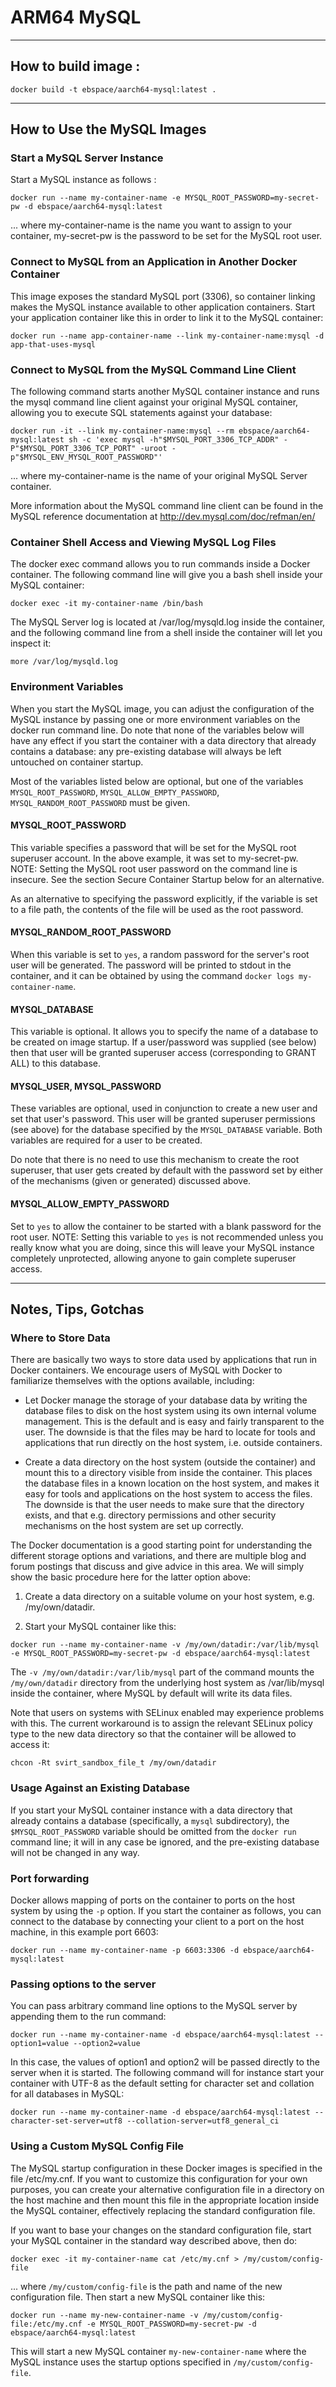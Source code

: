 # ARM64 MySQL
---

## How to build image :

    docker build -t ebspace/aarch64-mysql:latest .

---

## How to Use the MySQL Images


### Start a MySQL Server Instance

Start a MySQL instance as follows :

    docker run --name my-container-name -e MYSQL_ROOT_PASSWORD=my-secret-pw -d ebspace/aarch64-mysql:latest

... where my-container-name is the name you want to assign to your container, my-secret-pw is the password to be set for the MySQL root user.


### Connect to MySQL from an Application in Another Docker Container

This image exposes the standard MySQL port (3306), so container linking makes the MySQL instance available to other application containers. Start your application container like this in order to link it to the MySQL container:

    docker run --name app-container-name --link my-container-name:mysql -d app-that-uses-mysql


### Connect to MySQL from the MySQL Command Line Client

The following command starts another MySQL container instance and runs the mysql command line client against your original MySQL container, allowing you to execute SQL statements against your database:

    docker run -it --link my-container-name:mysql --rm ebspace/aarch64-mysql:latest sh -c 'exec mysql -h"$MYSQL_PORT_3306_TCP_ADDR" -P"$MYSQL_PORT_3306_TCP_PORT" -uroot -p"$MYSQL_ENV_MYSQL_ROOT_PASSWORD"'

... where my-container-name is the name of your original MySQL Server container.

More information about the MySQL command line client can be found in the MySQL reference documentation at http://dev.mysql.com/doc/refman/en/


### Container Shell Access and Viewing MySQL Log Files

The docker exec command allows you to run commands inside a Docker container. The following command line will give you a bash shell inside your MySQL container:

    docker exec -it my-container-name /bin/bash

The MySQL Server log is located at /var/log/mysqld.log inside the container, and the following command line from a shell inside the container will let you inspect it:

    more /var/log/mysqld.log


### Environment Variables

When you start the MySQL image, you can adjust the configuration of the MySQL instance by passing one or more environment variables on the docker run command line. Do note that none of the variables below will have any effect if you start the container with a data directory that already contains a database: any pre-existing database will always be left untouched on container startup.

Most of the variables listed below are optional, but one of the variables `MYSQL_ROOT_PASSWORD`, `MYSQL_ALLOW_EMPTY_PASSWORD`, `MYSQL_RANDOM_ROOT_PASSWORD` must be given.


#### MYSQL\_ROOT\_PASSWORD

This variable specifies a password that will be set for the MySQL root superuser account. In the above example, it was set to my-secret-pw. NOTE: Setting the MySQL root user password on the command line is insecure. See the section Secure Container Startup below for an alternative.

As an alternative to specifying the password explicitly, if the variable is set to a file path, the contents of the file will be used as the root password.


#### MYSQL\_RANDOM\_ROOT\_PASSWORD

When this variable is set to `yes`, a random password for the server's root user will be generated. The password will be printed to stdout in the container, and it can be obtained by using the command `docker logs my-container-name`.


#### MYSQL_DATABASE

This variable is optional. It allows you to specify the name of a database to be created on image startup. If a user/password was supplied (see below) then that user will be granted superuser access (corresponding to GRANT ALL) to this database.


#### MYSQL\_USER, MYSQL\_PASSWORD

These variables are optional, used in conjunction to create a new user and set that user's password. This user will be granted superuser permissions (see above) for the database specified by the `MYSQL_DATABASE` variable. Both variables are required for a user to be created.

Do note that there is no need to use this mechanism to create the root superuser, that user gets created by default with the password set by either of the mechanisms (given or generated) discussed above.


#### MYSQL\_ALLOW\_EMPTY\_PASSWORD

Set to `yes` to allow the container to be started with a blank password for the root user. NOTE: Setting this variable to `yes` is not recommended unless you really know what you are doing, since this will leave your MySQL instance completely unprotected, allowing anyone to gain complete superuser access.

---


## Notes, Tips, Gotchas

### Where to Store Data

There are basically two ways to store data used by applications that run in Docker containers. We encourage users of MySQL with Docker to familiarize themselves with the options available, including:

  * Let Docker manage the storage of your database data by writing the database files to disk on the host system using its own internal volume management. This is the default and is easy and fairly transparent to the user. The downside is that the files may be hard to locate for tools and applications that run directly on the host system, i.e. outside containers.

  * Create a data directory on the host system (outside the container) and mount this to a directory visible from inside the container. This places the database files in a known location on the host system, and makes it easy for tools and applications on the host system to access the files. The downside is that the user needs to make sure that the directory exists, and that e.g. directory permissions and other security mechanisms on the host system are set up correctly.


The Docker documentation is a good starting point for understanding the different storage options and variations, and there are multiple blog and forum postings that discuss and give advice in this area. We will simply show the basic procedure here for the latter option above:


  1. Create a data directory on a suitable volume on your host system, e.g. /my/own/datadir.
  
  2. Start your MySQL container like this:
  
  
    docker run --name my-container-name -v /my/own/datadir:/var/lib/mysql -e MYSQL_ROOT_PASSWORD=my-secret-pw -d ebspace/aarch64-mysql:latest
    
The `-v /my/own/datadir:/var/lib/mysql` part of the command mounts the `/my/own/datadir` directory from the underlying host system as /var/lib/mysql inside the container, where MySQL by default will write its data files.

Note that users on systems with SELinux enabled may experience problems with this. The current workaround is to assign the relevant SELinux policy type to the new data directory so that the container will be allowed to access it:

    chcon -Rt svirt_sandbox_file_t /my/own/datadir



### Usage Against an Existing Database

If you start your MySQL container instance with a data directory that already contains a database (specifically, a `mysql` subdirectory), the `$MYSQL_ROOT_PASSWORD` variable should be omitted from the `docker run` command line; it will in any case be ignored, and the pre-existing database will not be changed in any way.


### Port forwarding

Docker allows mapping of ports on the container to ports on the host system by using the `-p` option. If you start the container as follows, you can connect to the database by connecting your client to a port on the host machine, in this example port 6603:

    docker run --name my-container-name -p 6603:3306 -d ebspace/aarch64-mysql:latest


### Passing options to the server

You can pass arbitrary command line options to the MySQL server by appending them to the run command:

    docker run --name my-container-name -d ebspace/aarch64-mysql:latest --option1=value --option2=value

In this case, the values of option1 and option2 will be passed directly to the server when it is started. The following command will for instance start your container with UTF-8 as the default setting for character set and collation for all databases in MySQL:

    docker run --name my-container-name -d ebspace/aarch64-mysql:latest --character-set-server=utf8 --collation-server=utf8_general_ci


### Using a Custom MySQL Config File

The MySQL startup configuration in these Docker images is specified in the file /etc/my.cnf. If you want to customize this configuration for your own purposes, you can create your alternative configuration file in a directory on the host machine and then mount this file in the appropriate location inside the MySQL container, effectively replacing the standard configuration file.

If you want to base your changes on the standard configuration file, start your MySQL container in the standard way described above, then do:

    docker exec -it my-container-name cat /etc/my.cnf > /my/custom/config-file

... where `/my/custom/config-file` is the path and name of the new configuration file. Then start a new MySQL container like this:

    docker run --name my-new-container-name -v /my/custom/config-file:/etc/my.cnf -e MYSQL_ROOT_PASSWORD=my-secret-pw -d ebspace/aarch64-mysql:latest

This will start a new MySQL container `my-new-container-name` where the MySQL instance uses the startup options specified in `/my/custom/config-file`.


